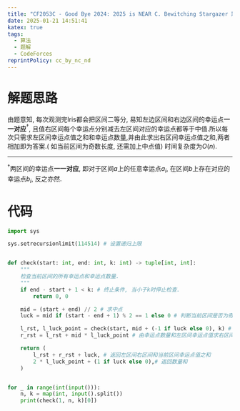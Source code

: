 ```yaml
---
title: "CF2053C - Good Bye 2024: 2025 is NEAR C. Bewitching Stargazer 题解"
date: 2025-01-21 14:51:41
katex: true
tags:
  - 算法
  - 题解
  - CodeForces
reprintPolicy: cc_by_nc_nd
---
```

# 解题思路
由题意知, 每次观测完Iris都会把区间二等分, 易知左边区间和右边区间的幸运点**一一对应**$^{\text{†}}$, 且值右区间每个幸运点分别减去左区间对应的幸运点都等于中值.所以每次只需求左区间幸运点值之和和幸运点数量,并由此求出右区间幸运点值之和,两者相加即为答案.( 如当前区间为奇数长度, 还需加上中点值) 时间复杂度为$O(n)$. 

---
$^{\text{†}}$两区间的幸运点**一一对应**, 即对于区间$a$上的任意幸运点$a_i$, 在区间$b$上存在对应的幸运点$b_i$, 反之亦然.

# 代码
``` python
import sys

sys.setrecursionlimit(114514) # 设置递归上限


def check(start: int, end: int, k: int) -> tuple[int, int]:
	"""
	检查当前区间的所有幸运点和幸运点数量.
	"""
    if end - start + 1 < k: # 终止条件, 当小于k时停止检查.
        return 0, 0

    mid = (start + end) // 2 # 求中点
    luck = mid if (start - end + 1) % 2 == 1 else 0 # 判断当前区间是否为奇数, 为奇数则设置幸运值为中点值.

    l_rst, l_luck_point = check(start, mid + (-1 if luck else 0), k) # 向下递归, 获取左区间的幸运点值之和和幸运点数
    r_rst = l_rst + mid * l_luck_point # 由幸运点数量和左区间幸运点值求右区间幸运点值

    return (
        l_rst + r_rst + luck, # 返回左区间右区间和当前区间幸运点值之和
        2 * l_luck_point + (1 if luck else 0),# 返回数量和
    )


for _ in range(int(input())):
    n, k = map(int, input().split())
    print(check(1, n, k)[0])
```